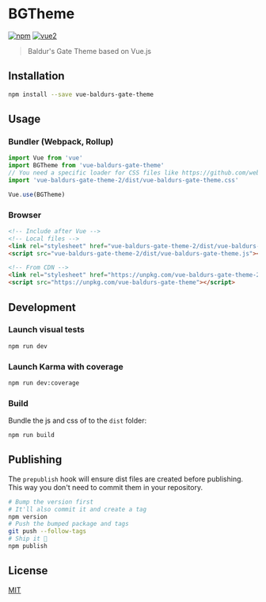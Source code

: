 # BGTheme

[![npm](https://img.shields.io/npm/v/vue-baldurs-gate-theme.svg)](https://www.npmjs.com/package/vue-baldurs-gate-theme) [![vue2](https://img.shields.io/badge/vue-2.x-brightgreen.svg)](https://vuejs.org/)

> Baldur's Gate Theme based on Vue.js

## Installation

```bash
npm install --save vue-baldurs-gate-theme
```

## Usage

### Bundler (Webpack, Rollup)

```js
import Vue from 'vue'
import BGTheme from 'vue-baldurs-gate-theme'
// You need a specific loader for CSS files like https://github.com/webpack/css-loader
import 'vue-baldurs-gate-theme-2/dist/vue-baldurs-gate-theme.css'

Vue.use(BGTheme)
```

### Browser

```html
<!-- Include after Vue -->
<!-- Local files -->
<link rel="stylesheet" href="vue-baldurs-gate-theme-2/dist/vue-baldurs-gate-theme.css"></link>
<script src="vue-baldurs-gate-theme-2/dist/vue-baldurs-gate-theme.js"></script>

<!-- From CDN -->
<link rel="stylesheet" href="https://unpkg.com/vue-baldurs-gate-theme-2/dist/vue-baldurs-gate-theme.css"></link>
<script src="https://unpkg.com/vue-baldurs-gate-theme"></script>
```

## Development

### Launch visual tests

```bash
npm run dev
```

### Launch Karma with coverage

```bash
npm run dev:coverage
```

### Build

Bundle the js and css of to the `dist` folder:

```bash
npm run build
```


## Publishing

The `prepublish` hook will ensure dist files are created before publishing. This
way you don't need to commit them in your repository.

```bash
# Bump the version first
# It'll also commit it and create a tag
npm version
# Push the bumped package and tags
git push --follow-tags
# Ship it 🚀
npm publish
```

## License

[MIT](http://opensource.org/licenses/MIT)
